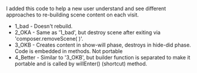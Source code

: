 I added this code to help a new user understand and see different approaches to re-building scene content on each visit.

 * 1_bad - Doesn't rebuild.
 * 2_OKA - Same as '1_bad', but destroy scene after exiting via 'composer.removeScene( )'.
 * 3_OKB - Creates content in show-will phase, destroys in hide-did phase.  Code is embedded in methods.  Not portable
 * 4_Better - Similar to '3_OKB', but builder function is separated to make it portable and is called by willEnter() (shortcut) method.


